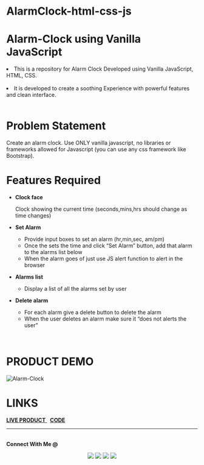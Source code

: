 # AlarmClock-html-css-js
# Alarm-Clock using Vanilla JavaScript

<li>This is a repository for Alarm Clock Developed using Vanilla JavaScript, HTML, CSS.</li>
<br>
<li> It is developed to create a soothing Experience with powerful features and clean interface.</li>
<br>

# Problem Statement

Create an alarm clock. Use ONLY vanilla javascript, no libraries or frameworks allowed for Javascript (you can use any css framework like Bootstrap).
<br>

# Features Required

- <b>Clock face</b><br>

  Clock showing the current time (seconds,mins,hrs should change as time changes)

- <b>Set Alarm</b> <br>

  - Provide input boxes to set an alarm (hr,min,sec, am/pm)
  - Once the sets the time and click “Set Alarm” button, add that alarm to the alarms list below
  - When the alarm goes of just use JS alert function to alert in the browser

- <b>Alarms list</b> <br>

  - Display a list of all the alarms set by user
 
- <b>Delete alarm</b> <br>
  - For each alarm give a delete button to delete the alarm
  - When the user deletes an alarm make sure it “does not alerts the user”

<br>

# PRODUCT DEMO

![Alarm-Clock](https://im2.ezgif.com/tmp/ezgif-2-af6171f312d4.gif)<br>

# LINKS

<a href = "https://alarmclock-js.netlify.app/"> <b>LIVE PRODUCT</b> </a>  &nbsp; <a href = "https://github.com/MaanilVerma/Alarm-Clock"> <b>CODE</b> </a> <br>

--------------------------------------------------------------------------------------------------------------------------------------------------------
<br>
<strong>Connect With Me @</strong>

<p align="center">
<a href="https://maanilverma.netlify.app"><img src="https://img.shields.io/badge/-Portfolio-3423A6?style=flat&logo=Google-Chrome&logoColor=white"/></a>
<a href="https://www.linkedin.com/in/maanilverma"><img src="https://img.shields.io/badge/-Maanil%20Verma-0077B5?style=flat&logo=Linkedin&logoColor=white"/></a>
<a href="mailto:maanilv8@gmail.com"><img src="https://img.shields.io/badge/-maanilv8@gmail.com-D14836?style=flat&logo=Gmail&logoColor=white"/></a>
<a href="https://twitter.com/MaanilV"><img src="https://img.shields.io/twitter/url?color=White&label=Maanil%20Vema&style=social&url=https%3A%2F%2Ftwitter.com%2FMaanilV"/></a>

</p>







 
